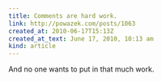 ```yaml
---
title: Comments are hard work.
link: http://powazek.com/posts/1063
created_at: 2010-06-17T15:13Z
created_at_text: June 17, 2010, 10:13 am
kind: article
---
```

And no one wants to put in that much work.